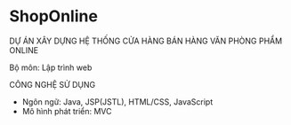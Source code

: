 # ShopOnline
DỰ ÁN XÂY DỰNG HỆ THỐNG CỬA HÀNG BÁN HÀNG VĂN PHÒNG PHẨM ONLINE

Bộ môn: Lập trình web

CÔNG NGHỆ SỬ DỤNG
- Ngôn ngữ: Java, JSP(JSTL), HTML/CSS, JavaScript
- Mô hình phát triển: MVC
